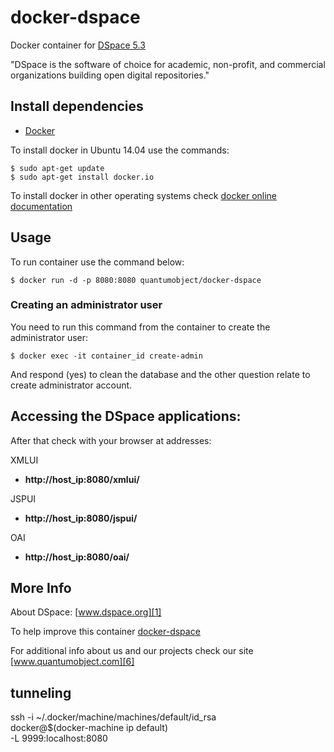 # docker-dspace

Docker container for [DSpace 5.3][3]

"DSpace is the software of choice for academic, non-profit, and commercial organizations building open digital repositories."

## Install dependencies

  - [Docker][2]

To install docker in Ubuntu 14.04 use the commands:

    $ sudo apt-get update
    $ sudo apt-get install docker.io

 To install docker in other operating systems check [docker online documentation][4]
 
## Usage

To run container use the command below:

    $ docker run -d -p 8080:8080 quantumobject/docker-dspace

### Creating an administrator user

You need to run this command from the container to create the administrator user:

    $ docker exec -it container_id create-admin

And respond (yes) to clean the database and the other question relate to create administrator account.

## Accessing the DSpace applications:

After that check with your browser at addresses:

XMLUI
 - **http://host_ip:8080/xmlui/** 
 
JSPUI
 - **http://host_ip:8080/jspui/**
 
OAI
 - **http://host_ip:8080/oai/**

## More Info

About DSpace: [www.dspace.org][1]

To help improve this container [docker-dspace][5]

For additional info about us and our projects check our site [www.quantumobject.com][6]

[1]:http://www.dspace.org
[2]:https://www.docker.com
[3]:https://wiki.duraspace.org/display/DSPACE/DSpace+Release+5.1+Status
[4]:http://docs.docker.com
[5]:https://github.com/QuantumObject/docker-dspace
[6]:http://www.quantumobject.com

## tunneling

ssh -i ~/.docker/machine/machines/default/id_rsa \
docker@$(docker-machine ip default) \
-L 9999:localhost:8080
